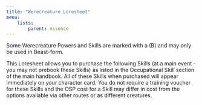 ```yaml
---
title: "Werecreature Loresheet"
menu:
    lists:
        parent: essence
---
```

Some Werecreature Powers and Skills are marked with a (B) and may only be used in Beast-form.

This Loresheet allows you to purchase the following Skills (at a main event - you may not prebook these Skills) as listed in the Occupational Skill section of the main handbook. All of these Skills when purchased will appear immediately on your character card. You do not require a training voucher for these Skills and the OSP cost for a Skill may differ in cost from the options available via other routes or as different creatures.